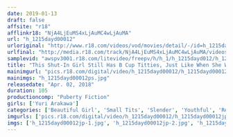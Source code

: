 ```yaml
---
date: 2019-01-13
draft: false
affsite: "r18"
afflinkr18: "NjA4LjEuMS4xLjAuMC4wLjAuMA"
url: "h_1215dayd00012"
urloriginal: "http://www.r18.com/videos/vod/movies/detail/-/id=h_1215dayd00012"
urlfinal: "http://media.r18.com/track/NjA4LjEuMS4xLjAuMC4wLjAuMA/videos/vod/movies/detail/-/id=h_1215dayd00012"
samplevid: "awspv3001.r18.com/litevideo/freepv/h/h_1/h_1215dayd012/h_1215dayd012_dmb_w.mp4"
title: "This Shut-In Girl Still Has B Cup Titties, Just Like When She Was A Little Girl! And Now That Her Daddy Is Out Of Work, They Spend Their Afternoons Together, Alone, Like A Naughty Parent And Son!! Yuri Arakawa"
mainimgurl: "pics.r18.com/digital/video/h_1215dayd00012/h_1215dayd00012ps.jpg"
mainimgs: "h_1215dayd00012ps.jpg"
releasedate: "Apr. 02, 2018"
duration: 105
productioncomp: "Puberty Fiction"
girls: ['Yuri Arakawa']
categories: ['Beautiful Girl', 'Small Tits', 'Slender', 'Youthful', 'Relatives', 'Featured Actress', 'Hi-Def']
imgurls: ['pics.r18.com/digital/video/h_1215dayd00012/h_1215dayd00012jp-1.jpg', 'pics.r18.com/digital/video/h_1215dayd00012/h_1215dayd00012jp-2.jpg', 'pics.r18.com/digital/video/h_1215dayd00012/h_1215dayd00012jp-3.jpg', 'pics.r18.com/digital/video/h_1215dayd00012/h_1215dayd00012jp-4.jpg', 'pics.r18.com/digital/video/h_1215dayd00012/h_1215dayd00012jp-5.jpg', 'pics.r18.com/digital/video/h_1215dayd00012/h_1215dayd00012jp-6.jpg', 'pics.r18.com/digital/video/h_1215dayd00012/h_1215dayd00012jp-7.jpg', 'pics.r18.com/digital/video/h_1215dayd00012/h_1215dayd00012jp-8.jpg', 'pics.r18.com/digital/video/h_1215dayd00012/h_1215dayd00012jp-9.jpg', 'pics.r18.com/digital/video/h_1215dayd00012/h_1215dayd00012jp-10.jpg', 'pics.r18.com/digital/video/h_1215dayd00012/h_1215dayd00012jp-11.jpg', 'pics.r18.com/digital/video/h_1215dayd00012/h_1215dayd00012jp-12.jpg', 'pics.r18.com/digital/video/h_1215dayd00012/h_1215dayd00012jp-13.jpg', 'pics.r18.com/digital/video/h_1215dayd00012/h_1215dayd00012jp-14.jpg', 'pics.r18.com/digital/video/h_1215dayd00012/h_1215dayd00012jp-15.jpg', 'pics.r18.com/digital/video/h_1215dayd00012/h_1215dayd00012jp-16.jpg', 'pics.r18.com/digital/video/h_1215dayd00012/h_1215dayd00012jp-17.jpg', 'pics.r18.com/digital/video/h_1215dayd00012/h_1215dayd00012jp-18.jpg', 'pics.r18.com/digital/video/h_1215dayd00012/h_1215dayd00012jp-19.jpg', 'pics.r18.com/digital/video/h_1215dayd00012/h_1215dayd00012jp-20.jpg']
imgs: ['h_1215dayd00012jp-1.jpg', 'h_1215dayd00012jp-2.jpg', 'h_1215dayd00012jp-3.jpg', 'h_1215dayd00012jp-4.jpg', 'h_1215dayd00012jp-5.jpg', 'h_1215dayd00012jp-6.jpg', 'h_1215dayd00012jp-7.jpg', 'h_1215dayd00012jp-8.jpg', 'h_1215dayd00012jp-9.jpg', 'h_1215dayd00012jp-10.jpg', 'h_1215dayd00012jp-11.jpg', 'h_1215dayd00012jp-12.jpg', 'h_1215dayd00012jp-13.jpg', 'h_1215dayd00012jp-14.jpg', 'h_1215dayd00012jp-15.jpg', 'h_1215dayd00012jp-16.jpg', 'h_1215dayd00012jp-17.jpg', 'h_1215dayd00012jp-18.jpg', 'h_1215dayd00012jp-19.jpg', 'h_1215dayd00012jp-20.jpg']
---
```

